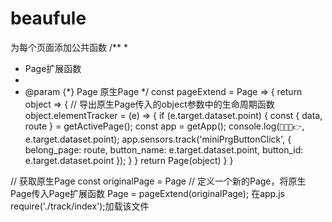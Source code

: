 # beaufule
为每个页面添加公共函数
/**
 *
 * Page扩展函数
 *
 * @param {*} Page 原生Page
 */
const pageExtend = Page => {
  return object => {
    // 导出原生Page传入的object参数中的生命周期函数
    object.elementTracker = (e) => {
      if (e.target.dataset.point) {
        const { data, route } = getActivePage();
        const app = getApp();
        console.log(`👨‍💻👀👉`, e.target.dataset.point);
        app.sensors.track('miniPrgButtonClick', {
          belong_page: route,
          button_name: e.target.dataset.point,
          button_id: e.target.dataset.point
        });
      }
    }
    return Page(object)
  }
}

// 获取原生Page
const originalPage = Page
// 定义一个新的Page，将原生Page传入Page扩展函数
Page = pageExtend(originalPage);
在app.js  require('./track/index');加载该文件
